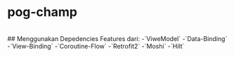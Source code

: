 # pog-champ
<br>
## Menggunakan Depedencies Features dari:
-`ViweModel`
-`Data-Binding`
-`View-Binding`
-`Coroutine-Flow`
-`Retrofit2`
-`Moshi`
-`Hilt`
<br>
